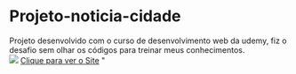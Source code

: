 # Projeto-noticia-cidade
Projeto desenvolvido com o curso de desenvolvimento web da udemy, fiz o desafio sem olhar os códigos para treinar meus conhecimentos.<br>
<img src="https://geffersoncosta.github.io/Projeto-noticia-cidade/imagens/foto1.png">
<a href="https://geffersoncosta.github.io/Projeto-noticia-cidade/index.html">Clique para ver o Site</a>
"
